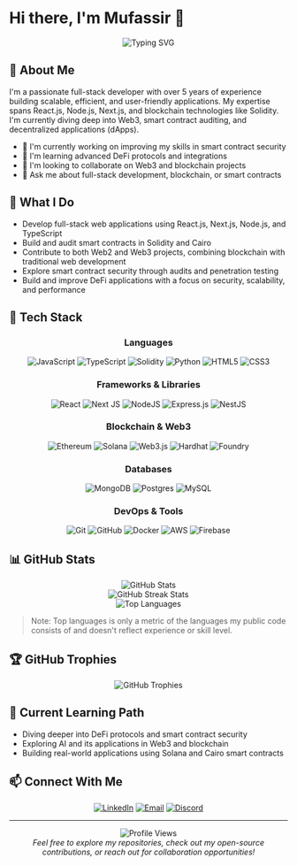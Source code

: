 # Hi there, I'm Mufassir 👋

<div align="center">
  <img src="https://readme-typing-svg.demolab.com?font=Fira+Code&duration=3000&pause=1000&color=2E97F7&center=true&vCenter=true&width=435&lines=Full-Stack+Developer;Blockchain+Enthusiast;Smart+Contract+Developer;Web3+Explorer" alt="Typing SVG" />
</div>

## 💫 About Me

I'm a passionate full-stack developer with over 5 years of experience building scalable, efficient, and user-friendly applications. My expertise spans React.js, Node.js, Next.js, and blockchain technologies like Solidity. I'm currently diving deep into Web3, smart contract auditing, and decentralized applications (dApps).

- 🔭 I'm currently working on improving my skills in smart contract security
- 🌱 I'm learning advanced DeFi protocols and integrations
- 👯 I'm looking to collaborate on Web3 and blockchain projects
- 💬 Ask me about full-stack development, blockchain, or smart contracts

## 💼 What I Do

- Develop full-stack web applications using React.js, Next.js, Node.js, and TypeScript
- Build and audit smart contracts in Solidity and Cairo
- Contribute to both Web2 and Web3 projects, combining blockchain with traditional web development
- Explore smart contract security through audits and penetration testing
- Build and improve DeFi applications with a focus on security, scalability, and performance

## 🚀 Tech Stack

<div align="center">
  
### Languages
![JavaScript](https://img.shields.io/badge/javascript-%23323330.svg?style=for-the-badge&logo=javascript&logoColor=%23F7DF1E)
![TypeScript](https://img.shields.io/badge/typescript-%23007ACC.svg?style=for-the-badge&logo=typescript&logoColor=white)
![Solidity](https://img.shields.io/badge/Solidity-%23363636.svg?style=for-the-badge&logo=solidity&logoColor=white)
![Python](https://img.shields.io/badge/python-3670A0?style=for-the-badge&logo=python&logoColor=ffdd54)
![HTML5](https://img.shields.io/badge/html5-%23E34F26.svg?style=for-the-badge&logo=html5&logoColor=white)
![CSS3](https://img.shields.io/badge/css3-%231572B6.svg?style=for-the-badge&logo=css3&logoColor=white)

### Frameworks & Libraries
![React](https://img.shields.io/badge/react-%2320232a.svg?style=for-the-badge&logo=react&logoColor=%2361DAFB)
![Next JS](https://img.shields.io/badge/Next-black?style=for-the-badge&logo=next.js&logoColor=white)
![NodeJS](https://img.shields.io/badge/node.js-6DA55F?style=for-the-badge&logo=node.js&logoColor=white)
![Express.js](https://img.shields.io/badge/express.js-%23404d59.svg?style=for-the-badge&logo=express&logoColor=%2361DAFB)
![NestJS](https://img.shields.io/badge/nestjs-%23E0234E.svg?style=for-the-badge&logo=nestjs&logoColor=white)

### Blockchain & Web3
![Ethereum](https://img.shields.io/badge/Ethereum-3C3C3D?style=for-the-badge&logo=Ethereum&logoColor=white)
![Solana](https://img.shields.io/badge/Solana-9945FF?style=for-the-badge&logo=solana&logoColor=white)
![Web3.js](https://img.shields.io/badge/web3.js-F16822?style=for-the-badge&logo=web3.js&logoColor=white)
![Hardhat](https://img.shields.io/badge/Hardhat-FFF100?style=for-the-badge&logo=hardhat&logoColor=white)
![Foundry](https://img.shields.io/badge/Foundry-black?style=for-the-badge&logo=ethereum&logoColor=white)

### Databases
![MongoDB](https://img.shields.io/badge/MongoDB-%234ea94b.svg?style=for-the-badge&logo=mongodb&logoColor=white)
![Postgres](https://img.shields.io/badge/postgres-%23316192.svg?style=for-the-badge&logo=postgresql&logoColor=white)
![MySQL](https://img.shields.io/badge/mysql-%2300f.svg?style=for-the-badge&logo=mysql&logoColor=white)

### DevOps & Tools
![Git](https://img.shields.io/badge/git-%23F05033.svg?style=for-the-badge&logo=git&logoColor=white)
![GitHub](https://img.shields.io/badge/github-%23121011.svg?style=for-the-badge&logo=github&logoColor=white)
![Docker](https://img.shields.io/badge/docker-%230db7ed.svg?style=for-the-badge&logo=docker&logoColor=white)
![AWS](https://img.shields.io/badge/AWS-%23FF9900.svg?style=for-the-badge&logo=amazon-aws&logoColor=white)
![Firebase](https://img.shields.io/badge/firebase-%23039BE5.svg?style=for-the-badge&logo=firebase)
</div>

## 📊 GitHub Stats

<div align="center">
  <img src="https://github-readme-stats.vercel.app/api?username=mufassirShaw&theme=react&hide_border=false&include_all_commits=true&count_private=true" alt="GitHub Stats" /><br/>
  <img src="https://github-readme-streak-stats.herokuapp.com/?user=mufassirShaw&theme=react&hide_border=false" alt="GitHub Streak Stats" /><br/>
  <img src="https://github-readme-stats.vercel.app/api/top-langs/?username=mufassirShaw&theme=react&hide_border=false&include_all_commits=true&count_private=true&layout=compact" alt="Top Languages" />
</div>

> Note: Top languages is only a metric of the languages my public code consists of and doesn't reflect experience or skill level.

## 🏆 GitHub Trophies
<div align="center">
  <img src="https://github-profile-trophy.vercel.app/?username=mufassirShaw&theme=nord&no-frame=false&no-bg=true&margin-w=4" alt="GitHub Trophies" />
</div>

## 🌱 Current Learning Path

- Diving deeper into DeFi protocols and smart contract security
- Exploring AI and its applications in Web3 and blockchain
- Building real-world applications using Solana and Cairo smart contracts


## 📫 Connect With Me

<div align="center">
  <a href="https://www.linkedin.com/in/muf-codes"><img src="https://img.shields.io/badge/LinkedIn-%230077B5.svg?style=for-the-badge&logo=linkedin&logoColor=white" alt="LinkedIn" /></a>
  <a href="mailto:mufassirshaw@example.com"><img src="https://img.shields.io/badge/Email-D14836?style=for-the-badge&logo=gmail&logoColor=white" alt="Email" /></a>
  <a href="https://discord.gg/c_moose"><img src="https://img.shields.io/badge/Discord-%237289DA.svg?style=for-the-badge&logo=discord&logoColor=white" alt="Discord" /></a>
</div>

---

<div align="center">
  <img src="https://komarev.com/ghpvc/?username=mufassirShaw&label=Profile%20views&color=0e75b6&style=flat" alt="Profile Views" />
  <br/>
  <i>Feel free to explore my repositories, check out my open-source contributions, or reach out for collaboration opportunities!</i>
</div>
